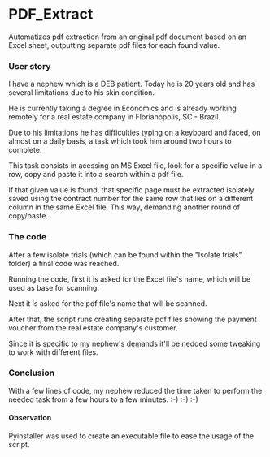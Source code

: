 # PDF_Extract


Automatizes pdf extraction from an original pdf document based on an Excel sheet, outputting separate pdf files for each found value.


### User story

I have a nephew which is a DEB patient. Today he is 20 years old and has several limitations due to his skin condition.

He is currently taking a degree in Economics and is already working remotely for a real estate company in Florianópolis, SC - Brazil.

Due to his limitations he has difficulties typing on a keyboard and faced, on almost on a daily basis, a task which took him around two hours to complete.

This task consists in acessing an MS Excel file, look for a specific value in a row, copy and paste it into a search within a pdf file.

If that given value is found, that specific page must be extracted isolately saved using the contract number for the same row that lies on a different column in the same Excel file. This way, demanding another round of copy/paste.

### The code

After a few isolate trials (which can be found within the "Isolate trials" folder) a final code was reached.

Running the code, first it is asked for the Excel file's name, which will be used as base for scanning.

Next it is asked for the pdf file's name that will be scanned.

After that, the script runs creating separate pdf files showing the payment voucher from the real estate company's customer.

Since it is specific to my nephew's demands it'll be nedded some tweaking to work with different files.

### Conclusion

With a few lines of code, my nephew reduced the time taken to perform the needed task from a few hours to a few minutes. :-) :-) :-)

#### Observation

Pyinstaller was used to create an executable file to ease the usage of the script.



